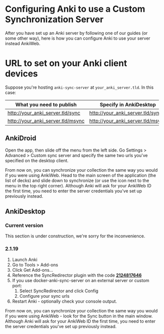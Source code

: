 # Configuring Anki to use a Custom Synchronization Server

After you have set up an Anki server by following one of our guides (or some
other way), here is how you can configure Anki to use your server instead AnkiWeb.

# URL to set on your Anki client devices

Suppose you're hosting `anki-sync-server` at `your_anki_server.tld`. In this case:

| What you need to publish     | Specify in AnkiDesktop       | Specify in AnkiDroid         |
| ---------------------------- | ---------------------------- | ---------------------------- |
| http://your_anki_server.tld/sync  | http://your_anki_server.tld/sync  | http://your_anki_server.tld/      |
| http://your_anki_server.tld/msync | http://your_anki_server.tld/msync | http://your_anki_server.tld/msync |


## AnkiDroid

Open the app, then slide off the menu from the left side. Go Settings > Advanced > Custom sync server and specify the same two urls you've specified on the desktop client.

From now on, you can synchronize your collection the same way you would if you were using AnkiWeb. Head to the main screen of the application (the list of decks) and slide down to synchronize (or use the icon next to the menu in the top right corner). Although Anki will ask for your AnkiWeb ID the first time, you need to enter the server credentials you've set up previously instead.


## AnkiDesktop 

### Current version

This section is under construction, we're sorry for the inconvenience.

### 2.1.19

1. Launch Anki
2. Go to Tools > Add-ons
3. Click Get Add-ons...
4. Reference the SyncRedirector plugin with the code [**2124817646**](https://ankiweb.net/shared/info/2124817646)
5. If you use docker-anki-sync-server on an external server or custom port:
   1. Select SyncRedirector and click Config
   2. Configure your sync urls
6. Restart Anki - optionally check your console output.

From now on, you can synchronize your collection the same way you would if you were using AnkiWeb - look for the Sync button in the main window. Although Anki will ask for your AnkiWeb ID the first time, you need to enter the server credentials you've set up previously instead.
